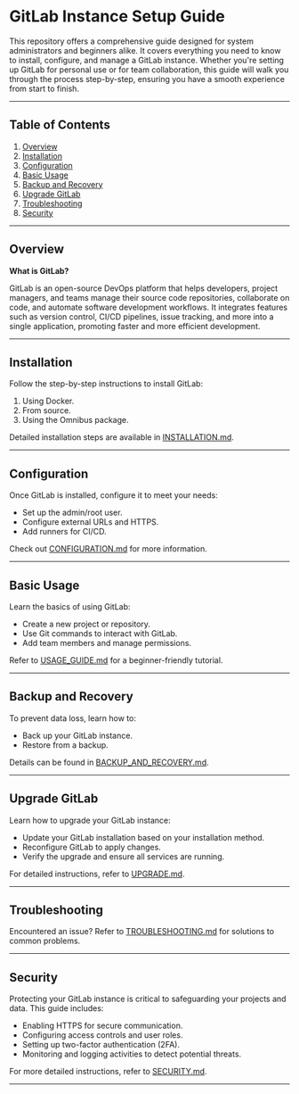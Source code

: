 # GitLab Instance Setup Guide

This repository offers a comprehensive guide designed for system administrators and beginners alike. It covers everything you need to know to install, configure, and manage a GitLab instance. Whether you're setting up GitLab for personal use or for team collaboration, this guide will walk you through the process step-by-step, ensuring you have a smooth experience from start to finish.

---

## Table of Contents

1. [Overview](#-overview)
2. [Installation](installation.md)
3. [Configuration](configuration.md)
4. [Basic Usage](usage-guide.md)
5. [Backup and Recovery](backup-and-recovery.md)
6. [Upgrade GitLab](upgrade-guide.md)
7. [Troubleshooting](troubleshooting.md)
8. [Security](security.md)

---

## Overview

**What is GitLab?**

GitLab is an open-source DevOps platform that helps developers, project managers, and teams manage their source code repositories, collaborate on code, and automate software development workflows. It integrates features such as version control, CI/CD pipelines, issue tracking, and more into a single application, promoting faster and more efficient development.

---

## Installation

Follow the step-by-step instructions to install GitLab:

1. Using Docker.
2. From source.
3. Using the Omnibus package.

Detailed installation steps are available in [INSTALLATION.md](INSTALLATION.md).

---

## Configuration

Once GitLab is installed, configure it to meet your needs:

- Set up the admin/root user.
- Configure external URLs and HTTPS.
- Add runners for CI/CD.

Check out [CONFIGURATION.md](CONFIGURATION.md) for more information.

---

## Basic Usage

Learn the basics of using GitLab:

- Create a new project or repository.
- Use Git commands to interact with GitLab.
- Add team members and manage permissions.

Refer to [USAGE_GUIDE.md](USAGE_GUIDE.md) for a beginner-friendly tutorial.

---

## Backup and Recovery

To prevent data loss, learn how to:

- Back up your GitLab instance.
- Restore from a backup.

Details can be found in [BACKUP_AND_RECOVERY.md](BACKUP_AND_RECOVERY.md).

---

## Upgrade GitLab 

Learn how to upgrade your GitLab instance:
* Update your GitLab installation based on your installation method.
* Reconfigure GitLab to apply changes. 
* Verify the upgrade and ensure all services are running. 

For detailed instructions, refer to [UPGRADE.md](UPGRADE.md). 

---

## Troubleshooting

Encountered an issue? Refer to [TROUBLESHOOTING.md](TROUBLESHOOTING.md) for solutions to common problems.

---

## Security 

Protecting your GitLab instance is critical to safeguarding your projects and data. This guide includes: 
* Enabling HTTPS for secure communication.
* Configuring access controls and user roles.
* Setting up two-factor authentication (2FA).
* Monitoring and logging activities to detect potential threats. 

For more detailed instructions, refer to [SECURITY.md](SECURITY.md).

---

